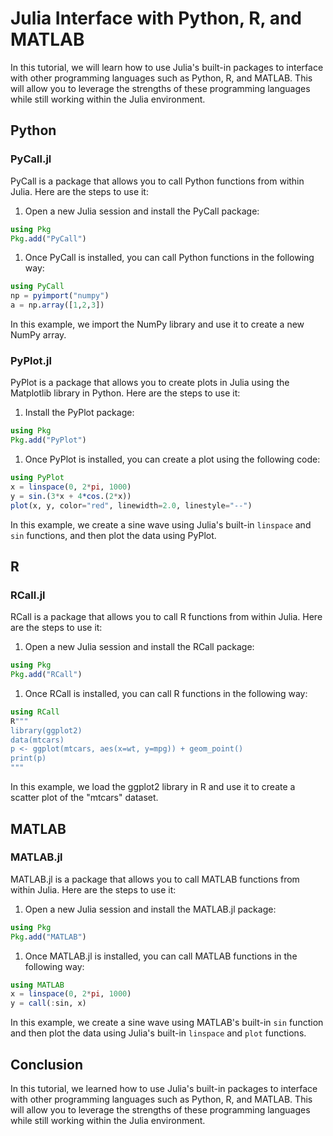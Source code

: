 # Julia Interface with Python, R, and MATLAB

In this tutorial, we will learn how to use Julia's built-in packages to interface with other programming languages such as Python, R, and MATLAB. This will allow you to leverage the strengths of these programming languages while still working within the Julia environment.
## Python
### PyCall.jl

PyCall is a package that allows you to call Python functions from within Julia. Here are the steps to use it:
1. Open a new Julia session and install the PyCall package:

```julia
using Pkg
Pkg.add("PyCall")
```


1. Once PyCall is installed, you can call Python functions in the following way:

```julia
using PyCall
np = pyimport("numpy")
a = np.array([1,2,3])
```



In this example, we import the NumPy library and use it to create a new NumPy array.
### PyPlot.jl

PyPlot is a package that allows you to create plots in Julia using the Matplotlib library in Python. Here are the steps to use it:
1. Install the PyPlot package:

```julia
using Pkg
Pkg.add("PyPlot")
```


1. Once PyPlot is installed, you can create a plot using the following code:

```julia
using PyPlot
x = linspace(0, 2*pi, 1000)
y = sin.(3*x + 4*cos.(2*x))
plot(x, y, color="red", linewidth=2.0, linestyle="--")
```



In this example, we create a sine wave using Julia's built-in `linspace` and `sin` functions, and then plot the data using PyPlot.
## R
### RCall.jl

RCall is a package that allows you to call R functions from within Julia. Here are the steps to use it:
1. Open a new Julia session and install the RCall package:

```julia
using Pkg
Pkg.add("RCall")
```


1. Once RCall is installed, you can call R functions in the following way:

```julia
using RCall
R"""
library(ggplot2)
data(mtcars)
p <- ggplot(mtcars, aes(x=wt, y=mpg)) + geom_point()
print(p)
"""
```



In this example, we load the ggplot2 library in R and use it to create a scatter plot of the "mtcars" dataset.
## MATLAB
### MATLAB.jl

MATLAB.jl is a package that allows you to call MATLAB functions from within Julia. Here are the steps to use it:
1. Open a new Julia session and install the MATLAB.jl package:

```julia
using Pkg
Pkg.add("MATLAB")
```


1. Once MATLAB.jl is installed, you can call MATLAB functions in the following way:

```julia
using MATLAB
x = linspace(0, 2*pi, 1000)
y = call(:sin, x)
```



In this example, we create a sine wave using MATLAB's built-in `sin` function and then plot the data using Julia's built-in `linspace` and `plot` functions.
## Conclusion

In this tutorial, we learned how to use Julia's built-in packages to interface with other programming languages such as Python, R, and MATLAB. This will allow you to leverage the strengths of these programming languages while still working within the Julia environment.